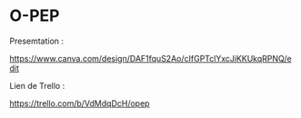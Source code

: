 # O-PEP

Presemtation :

https://www.canva.com/design/DAF1fquS2Ao/cIfGPTclYxcJiKKUkqRPNQ/edit


Lien de Trello :

https://trello.com/b/VdMdqDcH/opep
